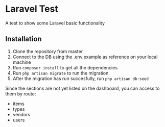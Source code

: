 # Laravel Test
A test to show some Laravel basic functionality

## Installation
1. Clone the repository from master
2. Connect to the DB using the .env.example as reference on your local machine
3. Run `composer install` to get all the dependencies
4. Run `php artisan migrate` to run the migration
5. After the migration has run succesfully, run `php artisan db:seed`

Since the sections are not yet listed on the dashboard, you can access to them by route:
* items
* types
* vendors
* users

